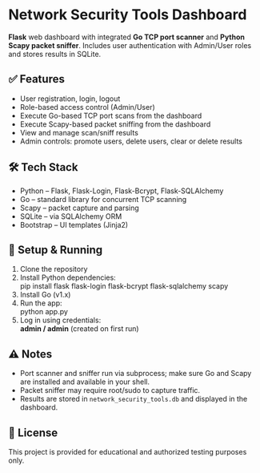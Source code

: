 # Network Security Tools Dashboard

**Flask** web dashboard with integrated **Go TCP port scanner** and **Python Scapy packet sniffer**. Includes user authentication with Admin/User roles and stores results in SQLite.

## ✅ Features

- User registration, login, logout  
- Role-based access control (Admin/User)  
- Execute Go-based TCP port scans from the dashboard  
- Execute Scapy-based packet sniffing from the dashboard  
- View and manage scan/sniff results  
- Admin controls: promote users, delete users, clear or delete results  

## 🛠 Tech Stack

- Python – Flask, Flask-Login, Flask-Bcrypt, Flask-SQLAlchemy  
- Go – standard library for concurrent TCP scanning  
- Scapy – packet capture and parsing  
- SQLite – via SQLAlchemy ORM  
- Bootstrap – UI templates (Jinja2)

## 🚀 Setup & Running

1. Clone the repository  
2. Install Python dependencies:  
   pip install flask flask-login flask-bcrypt flask-sqlalchemy scapy  
3. Install Go (v1.x)  
4. Run the app:  
   python app.py  
5. Log in using credentials:  
   **admin / admin** (created on first run)

## ⚠️ Notes

- Port scanner and sniffer run via subprocess; make sure Go and Scapy are installed and available in your shell.  
- Packet sniffer may require root/sudo to capture traffic.  
- Results are stored in `network_security_tools.db` and displayed in the dashboard.  

## 📝 License

This project is provided for educational and authorized testing purposes only.
